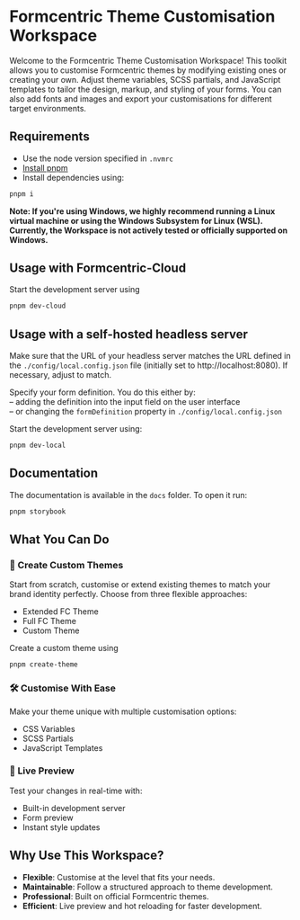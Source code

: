 # Formcentric Theme Customisation Workspace

Welcome to the Formcentric Theme Customisation Workspace! This toolkit allows you to customise Formcentric themes by modifying existing ones or creating your own. 
Adjust theme variables, SCSS partials, and JavaScript templates to tailor the design, markup, and styling of your forms. 
You can also add fonts and images and export your customisations for different target environments.

## Requirements
- Use the node version specified in `.nvmrc`
- [Install pnpm](https://pnpm.io/installation)
- Install dependencies using:

```bash
pnpm i
```

**Note: If you're using Windows, we highly recommend running a Linux virtual machine or using the Windows Subsystem for Linux (WSL). Currently, the Workspace is not actively tested or officially supported on Windows.**

## Usage with Formcentric-Cloud
Start the development server using
```bash
pnpm dev-cloud
```

## Usage with a self-hosted headless server


Make sure that the URL of your headless server matches the URL defined in the
`./config/local.config.json` file (initially set to http://localhost:8080).
If necessary, adjust to match.


Specify your form definition. You do this either by: <br>
– adding the definition into the input field on the user interface <br>
– or changing the `formDefinition` property in `./config/local.config.json`

Start the development server using:

```bash
pnpm dev-local
```


## Documentation

The documentation is available in the `docs` folder. To open it run:

```bash
pnpm storybook
```

## What You Can Do

### 🎨 Create Custom Themes

Start from scratch, customise or extend existing themes to match your brand identity perfectly. Choose from three flexible approaches:

- Extended FC Theme
- Full FC Theme
- Custom Theme

Create a custom theme using
 ```bash
pnpm create-theme
```

### 🛠️ Customise With Ease

Make your theme unique with multiple customisation options:

- CSS Variables
- SCSS Partials
- JavaScript Templates

### 🔄 Live Preview

Test your changes in real-time with:

- Built-in development server
- Form preview
- Instant style updates

## Why Use This Workspace?

- **Flexible**: Customise at the level that fits your needs.
- **Maintainable**: Follow a structured approach to theme development.
- **Professional**: Built on official Formcentric themes.
- **Efficient**: Live preview and hot reloading for faster development.

